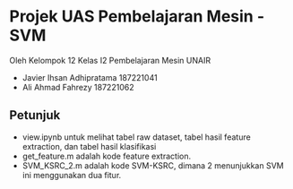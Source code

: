 # Projek UAS Pembelajaran Mesin - SVM

Oleh Kelompok 12 Kelas I2 Pembelajaran Mesin UNAIR

* Javier Ihsan Adhipratama 187221041
* Ali Ahmad Fahrezy 187221062

## Petunjuk
* view.ipynb untuk melihat tabel raw dataset, tabel hasil feature extraction, dan tabel hasil klasifikasi
* get_feature.m adalah kode feature extraction.
* SVM_KSRC_2.m adalah kode SVM-KSRC, dimana 2 menunjukkan SVM ini menggunakan dua fitur.